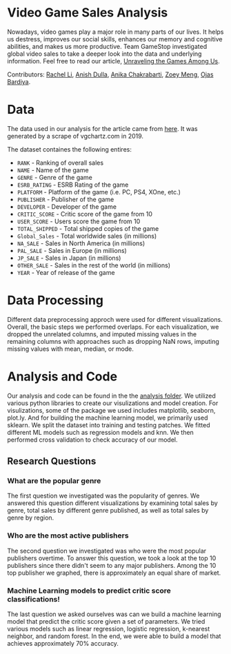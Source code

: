 # Video Game Sales Analysis

Nowadays, video games play a major role in many parts of our lives. It helps us destress, improves our social skills, enhances our memory and cognitive abilities, and makes us more productive. Team GameStop investigated global video sales to take a deeper look into the data and underlying information. Feel free to read our article, [Unraveling the Games Among Us](https://ucladatares.medium.com/unraveling-the-games-among-us-79eedb26835c). 

Contributors: [Rachel Li](https://github.com/rachelli99), [Anish Dulla](https://github.com/AnishDulla), [Anika Chakrabarti](https://github.com/anika-chak), [Zoey Meng](https://github.com/zoeymengg), [Ojas Bardiya](https://github.com/Ojasbardiya11).

# Data
The data used in our analysis for the article came from [here](https://www.kaggle.com/ashaheedq/video-games-sales-2019). It was generated by a scrape of vgchartz.com in 2019. 

The dataset containes the following entires:
* `RANK` - Ranking of overall sales
* `NAME` - Name of the game
* `GENRE` - Genre of the game
* `ESRB_RATING` - ESRB Rating of the game
* `PLATFORM` - Platform of the game (i.e. PC, PS4, XOne, etc.)
* `PUBLISHER` - Publisher of the game
* `DEVELOPER` - Developer of the game
* `CRITIC_SCORE` - Critic score of the game from 10
* `USER_SCORE` - Users score the game from 10
* `TOTAL_SHIPPED` - Total shipped copies of the game
* `Global_Sales` - Total worldwide sales (in millions)
* `NA_SALE` - Sales in North America (in millions)
* `PAL_SALE` - Sales in Europe (in millions)
* `JP_SALE` - Sales in Japan (in millions)
* `OTHER_SALE` - Sales in the rest of the world (in millions)
* `YEAR` - Year of release of the game


# Data Processing
Different data preprocessing approch were used for different visualizations. Overall, the basic steps we performed overlaps. For each visualization, we dropped the unrelated columns, and imputed missing values in the remaining columns with approaches such as dropping NaN rows, imputing missing values with mean, median, or mode. 

# Analysis and Code
Our analysis and code can be found in the the [analysis folder](https://github.com/datares/gamestop/tree/main/Analysis). We utilized various python libraries to create our visulizations and model creation. For visulizations, some of the package we used includes matplotlib, seaborn, plot.ly. And for building the machine learning model, we primarily used sklearn. We split the dataset into training and testing patches. We fitted different ML models such as regression models and knn. We then performed cross validation to check accuracy of our model. 

## Research Questions
### What are the popular genre
The first question we investigated was the popularity of genres. We answered this question different visualizations by examining total sales by genre, total sales by different genre published, as well as total sales by genre by region. 

### Who are the most active publishers
The second question we investigated was who were the most popular publishers overtime. To answer this question, we took a look at the top 10 publishers since there didn't seem to any major publishers. Among the 10 top publisher we graphed, there is approximately an equal share of market. 

### Machine Learning models to predict critic score classifications!
The last question we asked ourselves was can we build a machine learning model that predict the critic score given a set of parameters. We tried various models such as linear regression, logistic regression, k-nearest neighbor, and random forest. In the end, we were able to build a model that achieves approximately 70% accuracy. 



